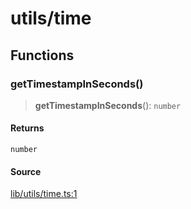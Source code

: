 # utils/time

## Functions

### getTimestampInSeconds()

> **getTimestampInSeconds**(): `number`

#### Returns

`number`

#### Source

[lib/utils/time.ts:1](https://github.com/PufferFinance/puffer-sdk/blob/10365ebce6b373a61e6c9804fcda42b179782f27/lib/utils/time.ts#L1)
